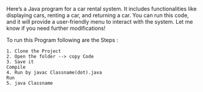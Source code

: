 Here’s a Java program for a car rental system. It includes functionalities like displaying cars, renting a car, and returning a car. You can run this code, and it will provide a user-friendly menu to interact with the system. Let me know if you need further modifications!

To run this Program following are the Steps :

    1. Clone the Project
    2. Open the folder --> copy Code
    3. Save it 
    Compile
    4. Run by javac Classname(dot).java
    Run
    5. java Classname
